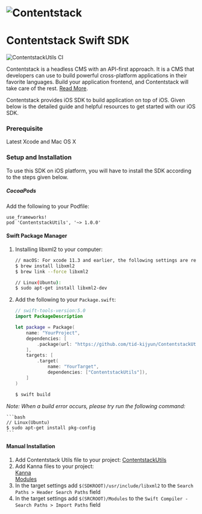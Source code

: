 # ![Contentstack](https://www.contentstack.com/docs/static/images/contentstack.png)

# Contentstack Swift SDK
![ContentstackUtils CI](https://github.com/contentstack/contentstack-utils-swift/workflows/ContentstackUtils%20CI/badge.svg)

Contentstack is a headless CMS with an API-first approach. It is a CMS that developers can use to build powerful cross-platform applications in their favorite languages. Build your application frontend, and Contentstack will take care of the rest. [Read More](https://www.contentstack.com/).

Contentstack provides iOS SDK to build application on top of iOS. Given below is the detailed guide and helpful resources to get started with our iOS SDK.


### Prerequisite
Latest Xcode and Mac OS X

### Setup and Installation
To use this SDK on iOS platform, you will have to install the SDK according to the steps given below.

##### CocoaPods
Add the following to your Podfile:

    use_frameworks!
    pod 'ContentstackUtils', '~> 1.0.0'
    
#### Swift Package Manager
1. Installing libxml2 to your computer:

    ```bash
    // macOS: For xcode 11.3 and earlier, the following settings are required.
    $ brew install libxml2
    $ brew link --force libxml2

    // Linux(Ubuntu):
    $ sudo apt-get install libxml2-dev
    ```

2. Add the following to your `Package.swift`:

    ```swift
    // swift-tools-version:5.0
    import PackageDescription

    let package = Package(
        name: "YourProject",
        dependencies: [
            .package(url: "https://github.com/tid-kijyun/ContentstackUtils.git", from: "1.0.0"),
        ],
        targets: [
            .target(
                name: "YourTarget",
                dependencies: ["ContentstackUtils"]),
        ]
    )
    ```

    ```bash
    $ swift build
    ```

*Note: When a build error occurs, please try run the following command:*

    ```bash
    // Linux(Ubuntu)
    $ sudo apt-get install pkg-config
    ```

#### Manual Installation
1. Add Contentstack Utils file to your project:
    [ContentstackUtils](Source/ContentstackUtils)  
1. Add Kanna files to your project:  
      [Kanna](Source/Kanna)  
      [Modules](Modules)
1. In the target settings add `$(SDKROOT)/usr/include/libxml2` to the `Search Paths > Header Search Paths` field
1. In the target settings add `$(SRCROOT)/Modules` to the `Swift Compiler - Search Paths > Import Paths` field



